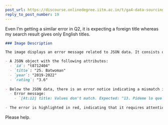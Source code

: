 ```yaml
---
post_url: https://discourse.onlinedegree.iitm.ac.in/t/ga4-data-sourcing-discussion-thread-tds-jan-2025/165959/118
reply_to_post_number: 19
---
```

Even I’m getting a similar error in Q2, it is expecting a foreign title whereas my search result gives only English titles.  

```markdown
### Image Description

The image displays an error message related to JSON data. It consists of:

- A JSON object with the following attributes:
  - `id`: "t8712404"
  - `title`: "25. Batwoman"
  - `year`: "2019-2022"
  - `rating`: "3.6"
  
- Below the JSON data, there is an error notice indicating a mismatch in values:
  - Error message: 
    - `[At:12] title: Values don't match. Expected: "13. Pídeme lo que quieras." Actual: "13. Ask Me What You Want"`
  
- The error is highlighted in red, indicating that it requires attention.
```

  
Please help.